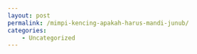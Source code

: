 ```yaml
---
layout: post
permalink: /mimpi-kencing-apakah-harus-mandi-junub/
categories:
    - Uncategorized
---
```



